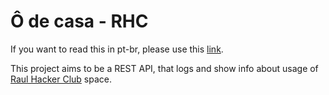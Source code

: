 # Ô de casa - RHC

If you want to read this in pt-br, please use this [link](README-PT.md).

This project aims to be a REST API, that logs and show info about usage of [Raul Hacker Club](https://raulhc.cc/) space.  

